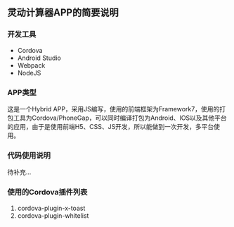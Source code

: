 ## 灵动计算器APP的简要说明

### 开发工具
- Cordova
- Android Studio
- Webpack
- NodeJS

### APP类型
这是一个Hybrid APP，采用JS编写，使用的前端框架为Framework7，使用的打包工具为Cordova/PhoneGap，可以同时编译打包为Android、IOS以及其他平台的应用，由于是使用前端H5、CSS、JS开发，所以能做到一次开发，多平台使用。

### 代码使用说明
待补充...


### 使用的Cordova插件列表
1. cordova-plugin-x-toast
2. cordova-plugin-whitelist